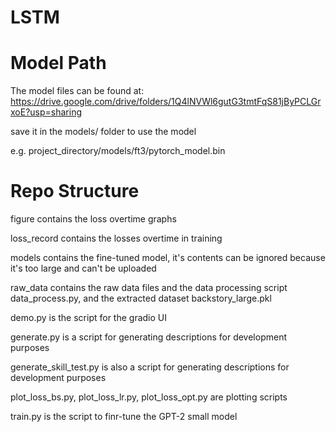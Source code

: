 # LSTM

# Model Path
The model files can be found at:
https://drive.google.com/drive/folders/1Q4lNVWl6gutG3tmtFqS81jByPCLGrxoE?usp=sharing

save it in the models/ folder to use the model

e.g. project_directory/models/ft3/pytorch_model.bin

# Repo Structure
figure contains the loss overtime graphs

loss_record contains the losses overtime in training

models contains the fine-tuned model, it's contents can be ignored because it's too large and can't be uploaded

raw_data contains the raw data files and the data processing script data_process.py, and the extracted dataset backstory_large.pkl



demo.py is the script for the gradio UI

generate.py is a script for generating descriptions for development purposes

generate_skill_test.py is also a script for generating descriptions for development purposes

plot_loss_bs.py, plot_loss_lr.py, plot_loss_opt.py are plotting scripts

train.py is the script to finr-tune the GPT-2 small model
